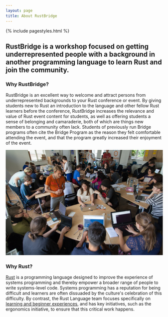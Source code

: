 ```yaml
---
layout: page
title: About RustBridge
---
```


{% include pagestyles.html %}

## RustBridge is a workshop focused on getting underrepresented people with a background in another programming language to learn Rust and join the community.

### Why RustBridge?

RustBridge is an excellent way to welcome and attract persons from underrepresented backgrounds to your Rust conference or event. By giving students new to Rust an introduction to the language and other fellow Rust learners before the conference, RustBridge increases the relevance and value of Rust event content for students, as well as offering students a sense of belonging and camaraderie, both of which are things new members to a community often lack. Students of previously run Bridge programs often cite the Bridge Program as the reason they felt comfortable attending the event, and that the program greatly increased their enjoyment of the event.

![A RustBridge workshop](/public/img/rustbridge.jpg)

### Why Rust?

[Rust](https://rust-lang.org) is a programming language designed to improve the experience of systems programming and thereby empower a broader range of people to write systems-level code. Systems programming has a reputation for being difficult and learners are often dissuaded by the culture's celebration of this difficulty. By contrast, the Rust Language team focuses specifically on [learning and beginner experiences](https://github.com/rust-lang/rust-roadmap-2017/issues/3), and has key initiatives, such as the ergonomics initiative, to ensure that this critical work happens.
